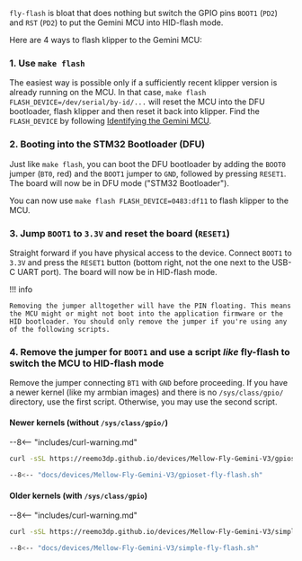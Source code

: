 `fly-flash` is bloat that does nothing but switch the GPIO pins `BOOT1` (`PD2`) and `RST` (`PD2`) to put the Gemini MCU into HID-flash mode.

Here are 4 ways to flash klipper to the Gemini MCU:

### 1. Use `make flash`

The easiest way is possible only if a sufficiently recent klipper version is already running on the MCU. In that case, `make flash FLASH_DEVICE=/dev/serial/by-id/...` will reset the MCU into the DFU bootloader, flash klipper and then reset it back into klipper. Find the `FLASH_DEVICE` by following [Identifying the Gemini MCU](../../guides/Identifying_the_MCU_serial.md).

### 2. Booting into the STM32 Bootloader (DFU)

Just like `make flash`, you can boot the DFU bootloader by adding the `BOOT0` jumper (`BT0`, red) and the `BOOT1` jumper to `GND`, followed by pressing `RESET1`. The board will now be in DFU mode ("STM32 Bootloader").

You can now use `make flash FLASH_DEVICE=0483:df11` to flash klipper to the MCU.

### 3. Jump `BOOT1` to `3.3V` and reset the board (`RESET1`)

Straight forward if you have physical access to the device. Connect `BOOT1` to `3.3V` and press the `RESET1` button (bottom right, not the one next to the USB-C UART port). The board will now be in HID-flash mode.

!!! info

    Removing the jumper alltogether will have the PIN floating. This means the MCU might or might not boot into the application firmware or the HID bootloader. You should only remove the jumper if you're using any of the following scripts.

### 4. Remove the jumper for `BOOT1` and use a script *like* fly-flash to switch the MCU to HID-flash mode

Remove the jumper connecting `BT1` with `GND` before proceeding. If you have a newer kernel (like my armbian images) and there is no `/sys/class/gpio/` directory, use the first script. Otherwise, you may use the second script.

#### Newer kernels (without `/sys/class/gpio/`)

--8<-- "includes/curl-warning.md"

``` bash title="Paste this into your terminal"
curl -sSL https://reemo3dp.github.io/devices/Mellow-Fly-Gemini-V3/gpioset-fly-flash.sh | sudo bash
```
``` bash title="gpioset-fly-flash.sh" linenums="1"
--8<-- "docs/devices/Mellow-Fly-Gemini-V3/gpioset-fly-flash.sh"
```

#### Older kernels (with `/sys/class/gpio`)

--8<-- "includes/curl-warning.md"

``` bash title="Paste this into your terminal"
curl -sSL https://reemo3dp.github.io/devices/Mellow-Fly-Gemini-V3/simple-fly-flash.sh | sudo bash
```
``` bash title="gpioset-fly-flash.sh" linenums="1"
--8<-- "docs/devices/Mellow-Fly-Gemini-V3/simple-fly-flash.sh"
```
